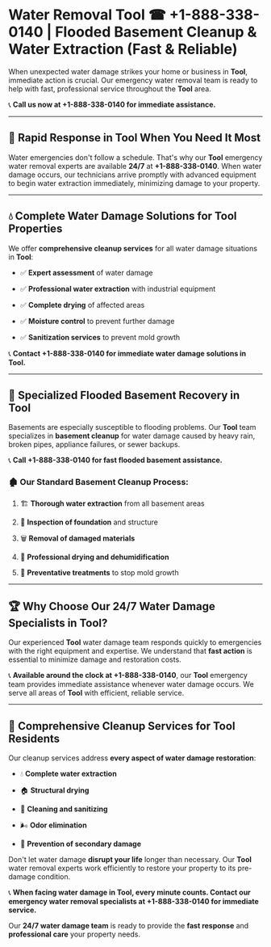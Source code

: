 # Water Removal Tool ☎ +1-888-338-0140 | Flooded Basement Cleanup & Water Extraction (Fast & Reliable)

When unexpected water damage strikes your home or business in **Tool**, immediate action is crucial. Our emergency water removal team is ready to help with fast, professional service throughout the **Tool** area. 

📞 **Call us now at +1-888-338-0140 for immediate assistance.**
---
## 🚀 Rapid Response in Tool When You Need It Most
Water emergencies don't follow a schedule. That's why our **Tool** emergency water removal experts are available **24/7** at **+1-888-338-0140**. When water damage occurs, our technicians arrive promptly with advanced equipment to begin water extraction immediately, minimizing damage to your property.
---
## 💧 Complete Water Damage Solutions for Tool Properties
We offer **comprehensive cleanup services** for all water damage situations in **Tool**:
- ✅ **Expert assessment** of water damage  
- ✅ **Professional water extraction** with industrial equipment  
- ✅ **Complete drying** of affected areas  
- ✅ **Moisture control** to prevent further damage  
- ✅ **Sanitization services** to prevent mold growth  
📞 **Contact +1-888-338-0140 for immediate water damage solutions in Tool.**
---
## 🌊 Specialized Flooded Basement Recovery in Tool
Basements are especially susceptible to flooding problems. Our **Tool** team specializes in **basement cleanup** for water damage caused by heavy rain, broken pipes, appliance failures, or sewer backups. 
📞 **Call +1-888-338-0140 for fast flooded basement assistance.**
### 🏚️ Our Standard Basement Cleanup Process:
1. 🏗️ **Thorough water extraction** from all basement areas  
2. 🔎 **Inspection of foundation** and structure  
3. 🗑️ **Removal of damaged materials**  
4. 💨 **Professional drying and dehumidification**  
5. 🚫 **Preventative treatments** to stop mold growth  
---
## 🏆 Why Choose Our 24/7 Water Damage Specialists in Tool?
Our experienced **Tool** water damage team responds quickly to emergencies with the right equipment and expertise. We understand that **fast action** is essential to minimize damage and restoration costs.
📞 **Available around the clock at +1-888-338-0140**, our **Tool** emergency team provides immediate assistance whenever water damage occurs. We serve all areas of **Tool** with efficient, reliable service.
---
## 🧹 Comprehensive Cleanup Services for Tool Residents
Our cleanup services address **every aspect of water damage restoration**:
- 💧 **Complete water extraction**  
- 🏠 **Structural drying**  
- 🧼 **Cleaning and sanitizing**  
- 🌬️ **Odor elimination**  
- 🚫 **Prevention of secondary damage**  
Don't let water damage **disrupt your life** longer than necessary. Our **Tool** water removal experts work efficiently to restore your property to its pre-damage condition.
📞 **When facing water damage in Tool, every minute counts. Contact our emergency water removal specialists at +1-888-338-0140 for immediate service.**
Our **24/7 water damage team** is ready to provide the **fast response** and **professional care** your property needs.

